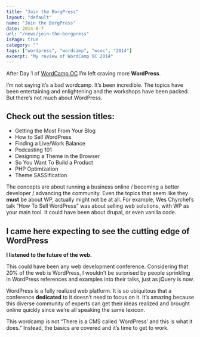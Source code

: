 ```yaml
---
title: "Join the BorgPress"
layout: "default"
name: "Join the BorgPress"
date: 2014-6-7
url: "/news/join-the-borgpress"
isPage: true
category: ""
tags: ["wordpress", "wordcamp", "wcoc", "2014"]
excerpt: "My review of WordCamp OC 2014"
---
```


After Day 1 of [WordCamp OC](http://2014.oc.wordcamp.org/) I’m left craving more **WordPress**. 

I’m not saying it’s a bad wordcamp. It’s been incredible. The topics have been entertaining and enlightening and the workshops have been packed. But there’s not much about WordPress.

## Check out the session titles:
- Getting the Most From Your Blog
- How to Sell WordPress
- Finding a Live/Work Balance
- Podcasting 101
- Designing a Theme in the Browser
- So You Want To Build a Product
- PHP Optimization
- Theme SASSification

The concepts are about running a business online / becoming a better developer / advancing the community. Even the topics that seem like they **must** be about WP, actually might not be at all. For example, Wes Chyrchel’s talk “How To Sell WordPress” was about selling web solutions, with WP as your main tool. It could have been about drupal, or even vanilla code.

## I came here expecting to see the cutting edge of WordPress

**I listened to the future of the web.**

This could have been any web development conference. Considering that 20% of the web is WordPress, I wouldn’t be surprised by people sprinkling in WordPress references and examples into their talks, just as jQuery is now. 

WordPress is a fully realized web platform. It is so ubiquitous that a conference **dedicated** to it doesn’t need to focus on it. It’s amazing because this diverse community of experts can get their ideas realized and brought online quickly since we’re all speaking the same lexicon.

This wordcamp is not “There is a CMS called ‘WordPress’ and this is what it does.” Instead, the basics are covered and it’s time to get to work.
